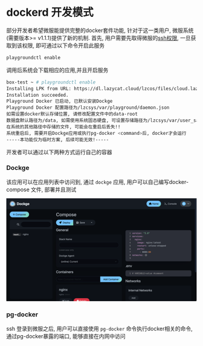 # dockerd 开发模式

部分开发者希望微服能提供完整的docker套件功能, 针对于这一类用户, 微服系统(需要版本>= v1.1.1)提供了新的机制. 
首先, 用户需要先取得微服的[ssh权限](./ssh), 一旦获取到该权限, 即可通过以下命令开启此服务
```bash
playgroundctl enable
```
调用后系统会下载相应的应用,并且开启服务
```bash
box-test ~ # playgroundctl enable
Installing LPK from URL: https://dl.lazycat.cloud/lzcos/files/cloud.lazycat.app.dockge.lpk
Installation succeeded.
Playground Docker 已启动, 已默认安装Dockge
Playground Docker 配置路径为/lzcsys/var/playground/daemon.json
如需设置docker默认存储位置, 请修改配置文件中的data-root
数据盘默认路径为/data, 如需使用系统固态硬盘, 可设置存储路径为/lzcsys/var/user_save, 固态硬盘空间有限, 请控制储存数据大小在200GiB内
在系统的其他路径中存储的文件, 可能会在重启后丢失!!
系统重启后, 需要开启Dockge应用或执行pg-docker <command>后, docker才会运行
-----本功能仅为临时方案, 后续可能无效!-----
```

开发者可以通过以下两种方式运行自己的容器

### Dockge 
该应用可以在应用列表中访问到, 通过 `dockge` 应用, 用户可以自己编写docker-compose 文件, 部署并且测试

![dockge](./public/dockge.png)

### pg-docker
ssh 登录到微服之后, 用户可以直接使用 `pg-docker` 命令执行docker相关的命令, 通过pg-docker暴露的端口, 能够直接在内网中访问


